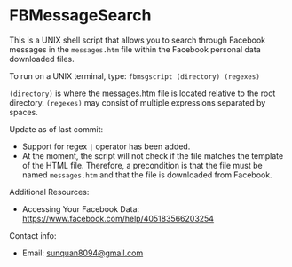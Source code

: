 # FBMessageSearch
This is a UNIX shell script that allows you to search through Facebook messages in the `messages.htm` file within the Facebook personal data downloaded files.

To run on a UNIX terminal, type: 
`fbmsgscript (directory) (regexes)`

`(directory)` is where the messages.htm file is located relative to the root directory. `(regexes)` may consist of multiple expressions separated by spaces. 

Update as of last commit:
- Support for regex `|` operator has been added.
- At the moment, the script will not check if the file matches the template of the HTML file. Therefore, a precondition is that the file must be named `messages.htm` and that the file is downloaded from Facebook.

Additional Resources:
- Accessing Your Facebook Data: https://www.facebook.com/help/405183566203254

Contact info:
- Email: sunquan8094@gmail.com
